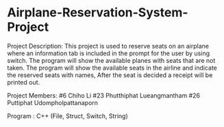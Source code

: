# Airplane-Reservation-System-Project

Project Description:
This project is used to reserve seats on an airplane where an information tab is included in the prompt for the user by using switch. The program will show the available planes with seats that are not taken. The program will show the available seats in the airline and indicate the reserved seats with names, After the seat is decided a receipt will be printed out. 

Project Members:
#6  Chiho Li 
#23 Phutthiphat Lueangmantham 
#26 Puttiphat Udompholpattanaporn 

Program : C++ (File, Struct, Switch, String)
